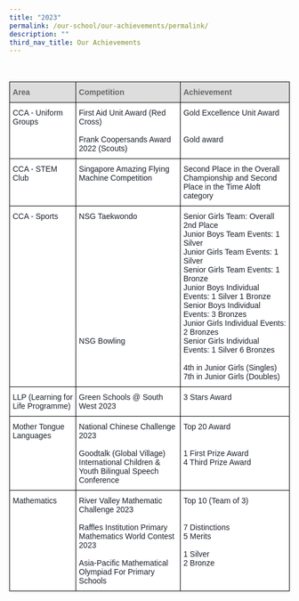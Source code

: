 ```yaml
---
title: "2023"
permalink: /our-school/our-achievements/permalink/
description: ""
third_nav_title: Our Achievements
---
```

<style type="text/css">
.tg  {border-collapse:collapse;border-spacing:0;margin:0px auto;}
.tg td{border-color:black;border-style:solid;border-width:1px;font-family:Arial, sans-serif;font-size:14px;
  overflow:hidden;padding:10px 5px;word-break:normal;}
.tg th{border-color:black;border-style:solid;border-width:1px;font-family:Arial, sans-serif;font-size:14px;
  font-weight:normal;overflow:hidden;padding:10px 5px;word-break:normal;}
.tg .tg-e14l{background-color:#DDD;color:#666;font-weight:bold;text-align:left;vertical-align:top}
.tg .tg-ryel{background-color:#FFF;color:#1A202C;text-align:left;vertical-align:top}
</style>
<br>
<br>
<table class="tg">
  <thead>
    <tr>
      <th class="tg-e14l"><span style="color:#666;background-color:#DDD">Area</span></th>
      <th class="tg-e14l"><span style="color:#666;background-color:#DDD">Competition</span></th>
      <th class="tg-e14l"><span style="color:#666;background-color:#DDD">Achievement</span></th>
    </tr>
  </thead>
  <tbody>
    <tr>
      <td class="tg-ryel" rowspan="5">CCA - Uniform Groups</td>
      <td class="tg-ryel">First Aid Unit Award (Red Cross)<br>
      <br>
      Frank Coopersands Award 2022 (Scouts)</td>
      <td class="tg-ryel">Gold Excellence Unit Award<br>
      <br>
      <br>
      Gold award</td>
    </tr>
    <tr>
    </tr>
    <tr>
    </tr>
    <tr>
    </tr>
    <tr>
    </tr>
    <tr>
      <td class="tg-ryel">CCA - STEM Club</td>
      <td class="tg-ryel">Singapore Amazing Flying Machine Competition</td>
      <td class="tg-ryel">Second Place in the Overall Championship and Second Place in the Time Aloft category<br></td>
    </tr>
    <tr>
    </tr>
    <tr>
      <td class="tg-ryel">CCA - Sports</td>
      <td class="tg-ryel">NSG Taekwondo<br><br><br><br><br><br><br><br><br><br><br><br><br><br>NSG Bowling</td>
      <td class="tg-ryel">Senior Girls Team: Overall 2nd Place<br>
      Junior Boys Team Events: 1 Silver<br>
      Junior Girls Team Events: 1 Silver<br>
      Senior Girls Team Events: 1 Bronze<br>
      Junior Boys Individual Events: 1 Silver 1 Bronze<br>
      Senior Boys Individual Events: 3 Bronzes<br>
      Junior Girls Individual Events: 2 Bronzes<br>
      Senior Girls Individual Events: 1 Silver 6 Bronzes<br><br>4th in Junior Girls (Singles)<br>7th in Junior Girls (Doubles)</td>
    </tr>
    <tr>
      <td class="tg-ryel">LLP (Learning for Life Programme)</td>
      <td class="tg-ryel">Green Schools @ South West 2023</td>
      <td class="tg-ryel">3 Stars Award<br></td>
    </tr>
    <tr>
      <td class="tg-ryel">Mother Tongue Languages</td>
      <td class="tg-ryel">National Chinese Challenge 2023<br><br>Goodtalk (Global Village) International Children &amp; Youth Bilingual Speech Conference
</td>
      <td class="tg-ryel">Top 20 Award<br><br><br>1 First Prize Award
  <br> 4 Third Prize Award </td>
    </tr>
    <tr>
      <td class="tg-ryel">Mathematics</td>
      <td class="tg-ryel">River Valley Mathematic Challenge 2023<br>
      <br>
      Raffles Institution Primary Mathematics World Contest 2023<br>
      <br>
      Asia-Pacific Mathematical Olympiad For Primary Schools</td>
      <td class="tg-ryel">Top 10 (Team of 3)<br>
      <br>
      <br>
      7 Distinctions<br>
      5 Merits<br>
      <br>
      1 Silver<br>
      2 Bronze</td>
    </tr>
  </tbody>
</table>